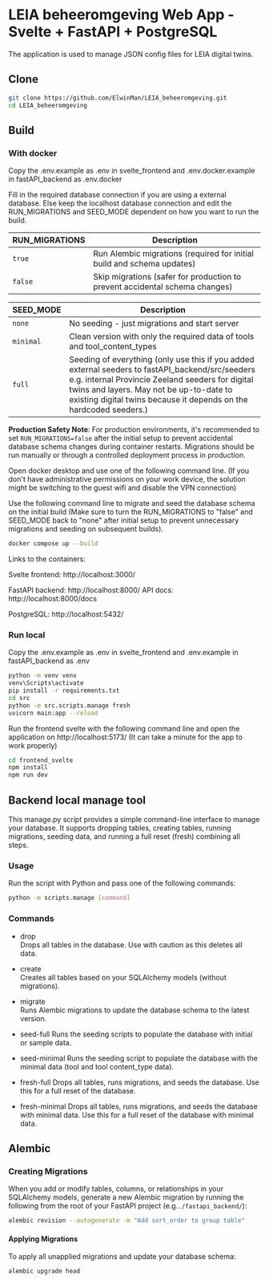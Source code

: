 # LEIA beheeromgeving Web App - Svelte + FastAPI + PostgreSQL

The application is used to manage JSON config files for LEIA digital twins.

## Clone
```sh
git clone https://github.com/ElwinMan/LEIA_beheeromgeving.git
cd LEIA_beheeromgeving
```
## Build

### With docker
Copy the .env.example as .env in svelte_frontend and .env.docker.example in fastAPI_backend as .env.docker

Fill in the required database connection if you are using a external database.
Else keep the localhost database connection and edit the RUN_MIGRATIONS and SEED_MODE dependent on how you want to run the build.

| RUN_MIGRATIONS | Description |
|----------------|-------------|
| `true` | Run Alembic migrations (required for initial build and schema updates) |
| `false` | Skip migrations (safer for production to prevent accidental schema changes) |

| SEED_MODE | Description |
|-----------|-------------|
| `none` | No seeding - just migrations and start server |
| `minimal` | Clean version with only the required data of tools and tool_content_types |
| `full` | Seeding of everything (only use this if you added external seeders to fastAPI_backend/src/seeders e.g. internal Provincie Zeeland seeders for digital twins and layers. May not be up-to-date to existing digital twins because it depends on the hardcoded seeders.) |

**Production Safety Note**: For production environments, it's recommended to set `RUN_MIGRATIONS=false` after the initial setup to prevent accidental database schema changes during container restarts. Migrations should be run manually or through a controlled deployment process in production.

Open docker desktop and use one of the following command line. (If you don't have administrative permissions on your work device, the solution might be switching to the guest wifi and disable the VPN connection)

Use the following command line to migrate and seed the database schema on the initial build (Make sure to turn the RUN_MIGRATIONS to "false" and SEED_MODE back to "none" after initial setup to prevent unnecessary migrations and seeding on subsequent builds).
```sh
docker compose up --build
```

Links to the containers:

Svelte frontend: http://localhost:3000/

FastAPI backend: http://localhost:8000/
API docs: http://localhost:8000/docs

PostgreSQL: http://localhost:5432/

### Run local
Copy the .env.example as .env in svelte_frontend and .env.example in fastAPI_backend as .env

```sh
python -m venv venv
venv\Scripts\activate
pip install -r requirements.txt
cd src
python -m src.scripts.manage fresh
uvicorn main:app --reload
```

Run the frontend svelte with the following command line and open the application on http://localhost:5173/ (It can take a minute for the app to work properly)
```sh
cd frontend_svelte
npm install
npm run dev
```

## Backend local manage tool
This manage.py script provides a simple command-line interface to manage your database. It supports dropping tables, creating tables, running migrations, seeding data, and running a full reset (fresh) combining all steps.

### Usage
Run the script with Python and pass one of the following commands: 
```sh
python -m scripts.manage [command]
```
### Commands
- drop  
Drops all tables in the database. Use with caution as this deletes all data.

- create  
Creates all tables based on your SQLAlchemy models (without migrations).

- migrate  
Runs Alembic migrations to update the database schema to the latest version.

- seed-full
Runs the seeding scripts to populate the database with initial or sample data.

- seed-minimal
Runs the seeding script to populate the database with the minimal data (tool and tool content_type data).

- fresh-full
Drops all tables, runs migrations, and seeds the database. Use this for a full reset of the database.

- fresh-minimal
Drops all tables, runs migrations, and seeds the database with minimal data. Use this for a full reset of the database with minimal data.

## Alembic

### Creating Migrations
When you add or modify tables, columns, or relationships in your SQLAlchemy models, generate a new Alembic migration by running the following from the root of your FastAPI project (e.g.```./fastapi_backend/```):
```sh
alembic revision --autogenerate -m "Add sort_order to group table"
```

#### Applying Migrations
To apply all unapplied migrations and update your database schema:
```sh
alembic upgrade head
```